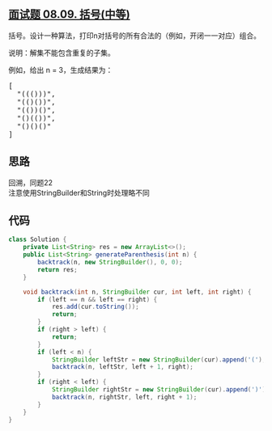 ## [面试题 08.09. 括号(中等)](https://leetcode-cn.com/problems/bracket-lcci/)
<div class="notranslate"><p>括号。设计一种算法，打印n对括号的所有合法的（例如，开闭一一对应）组合。</p>

<p>说明：解集不能包含重复的子集。</p>

<p>例如，给出&nbsp;n = 3，生成结果为：</p>

<pre>[
  "((()))",
  "(()())",
  "(())()",
  "()(())",
  "()()()"
]
</pre>
</div>

## 思路
回溯，同题22  
注意使用StringBuilder和String时处理略不同

## 代码
```java
class Solution {
    private List<String> res = new ArrayList<>();
    public List<String> generateParenthesis(int n) {
        backtrack(n, new StringBuilder(), 0, 0);
        return res;
    }

    void backtrack(int n, StringBuilder cur, int left, int right) {
        if (left == n && left == right) {
            res.add(cur.toString());
            return;
        }
        if (right > left) {
            return;
        }
        if (left < n) {
            StringBuilder leftStr = new StringBuilder(cur).append('(');
            backtrack(n, leftStr, left + 1, right);
        }
        if (right < left) {
            StringBuilder rightStr = new StringBuilder(cur).append(')');
            backtrack(n, rightStr, left, right + 1);
        }
    }
}
```
